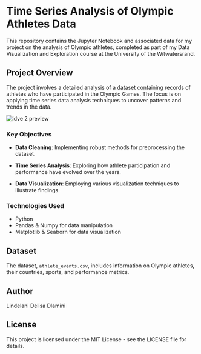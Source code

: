 # Time Series Analysis of Olympic Athletes Data

This repository contains the Jupyter Notebook and associated data for my project on the analysis of Olympic athletes, completed as part of my Data Visualization and Exploration course at the University of the Witwatersrand.

## Project Overview

The project involves a detailed analysis of a dataset containing records of athletes who have participated in the Olympic Games. The focus is on applying time series data analysis techniques to uncover patterns and trends in the data.

![idve 2 preview](https://github.com/Lindelani-3/olympic-athletes/assets/99859713/ee4cc6bd-094f-4ad1-87f7-95fbb9493694)


### Key Objectives

- **Data Cleaning**: Implementing robust methods for preprocessing the dataset.
    
- **Time Series Analysis**: Exploring how athlete participation and performance have evolved over the years.
  
- **Data Visualization**: Employing various visualization techniques to illustrate findings.

### Technologies Used

- Python
- Pandas & Numpy for data manipulation
- Matplotlib & Seaborn for data visualization

## Dataset

The dataset, `athlete_events.csv`, includes information on Olympic athletes, their countries, sports, and performance metrics.


## Author
Lindelani Delisa Dlamini

## License
This project is licensed under the MIT License - see the LICENSE file for details.
